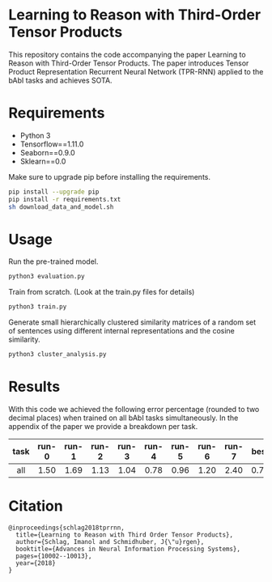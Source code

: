 # Learning to Reason with Third-Order Tensor Products
This repository contains the code accompanying the paper Learning to Reason with Third-Order Tensor Products. The paper introduces Tensor Product Representation Recurrent Neural Network (TPR-RNN) applied to the bAbI tasks and achieves SOTA.

# Requirements
- Python 3
- Tensorflow==1.11.0
- Seaborn==0.9.0
- Sklearn==0.0

Make sure to upgrade pip before installing the requirements.
```bash
pip install --upgrade pip
pip install -r requirements.txt
sh download_data_and_model.sh
```

# Usage
Run the pre-trained model.
```bash
python3 evaluation.py
```

Train from scratch. (Look at the train.py files for details)
```bash
python3 train.py
```

Generate small hierarchically clustered similarity matrices of a random set of sentences using different internal representations and the cosine similarity.
```bash
python3 cluster_analysis.py
```

# Results
With this code we achieved the following error percentage (rounded to two decimal places) when trained on all bAbI tasks simultaneously. In the appendix of the paper we provide a breakdown per task.

task|run-0|run-1|run-2|run-3|run-4|run-5|run-6|run-7|best|mean|std
|:---:|:---:|:---:|:---:|:---:|:---:|:---:|:---:|:---:|:---:|:---:|:---:|
all|1.50|1.69|1.13|1.04|0.78|0.96|1.20|2.40|0.78|1.34|0.52

# Citation
```
@inproceedings{schlag2018tprrnn,
  title={Learning to Reason with Third Order Tensor Products},
  author={Schlag, Imanol and Schmidhuber, J{\"u}rgen},
  booktitle={Advances in Neural Information Processing Systems},
  pages={10002--10013},
  year={2018}
}
```
